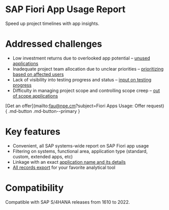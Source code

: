# SAP Fiori App Usage Report
Speed up project timelines with app insights.

# Addressed challenges

- Low investment returns due to overlooked app potential – [unused applications](2020/FPS01/use-cases/learning-about-unused.md)
- Inadequate project team allocation due to unclear priorities  – [prioritizing based on affected users](2020/FPS01/use-cases/priority-setting.md)
- Lack of visibility into testing progress and status – [input on testing progress](2020/FPS01/use-cases/testing.md)
- Difficulty in managing project scope and controlling scope creep – [out of scope applications](2020/FPS01/use-cases/out-of-scope.md)

[Get an offer](mailto:fau@npe.cm?subject=Fiori Apps Usage: Offer request){ .md-button .md-button--primary }

# Key features

-   Convenient, all SAP systems-wide report on SAP Fiori app usage 
-   Filtering on systems, functional area, application type (standard, custom, extended apps, etc)
-   Linkage with an exact [application name and its details](2020/FPS01/app-ids.md)
-   [All records export](2020/FPS01/recexp.md) for your favorite analytical tool

# Compatibility

Compatible with SAP S/4HANA releases from 1610 to 2022.